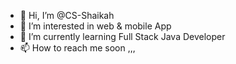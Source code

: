 - 👋 Hi, I’m @CS-Shaikah
- 👀 I’m interested in web & mobile App  
- 🌱 I’m currently learning Full Stack Java Developer
- 📫 How to reach me soon ,,,


